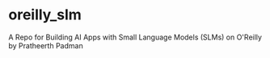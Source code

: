 # oreilly_slm
A Repo for Building AI Apps with Small Language Models (SLMs) on O'Reilly by Pratheerth Padman

